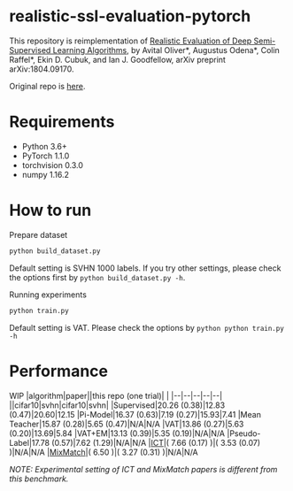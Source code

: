 # realistic-ssl-evaluation-pytorch
This repository is reimplementation of [Realistic Evaluation of Deep Semi-Supervised Learning Algorithms](https://arxiv.org/abs/1804.09170), by Avital Oliver*, Augustus Odena*, Colin Raffel*, Ekin D. Cubuk, and Ian J. Goodfellow, arXiv preprint arXiv:1804.09170.

Original repo is [here](https://github.com/brain-research/realistic-ssl-evaluation).

# Requirements
- Python 3.6+
- PyTorch 1.1.0
- torchvision 0.3.0
- numpy 1.16.2

# How to run
Prepare dataset

```python
python build_dataset.py
```

Default setting is SVHN 1000 labels. If you try other settings, please check the options first by ```python build_dataset.py -h```.

Running experiments

```python
python train.py
```

Default setting is VAT. Please check the options by ```python python train.py -h```

# Performance
WIP
|algorithm|paper||this repo (one trial)| |
|--|--|--|--|--|
||cifar10|svhn|cifar10|svhn|
|Supervised|20.26 (0.38)|12.83 (0.47)|20.60|12.15
|Pi-Model|16.37 (0.63)|7.19 (0.27)|15.93|7.41
|Mean Teacher|15.87 (0.28)|5.65 (0.47)|N/A|N/A
|VAT|13.86 (0.27)|5.63 (0.20)|13.69|5.84
|VAT+EM|13.13 (0.39)|5.35 (0.19)|N/A|N/A
|Pseudo-Label|17.78 (0.57)|7.62 (1.29)|N/A|N/A
|[ICT](https://arxiv.org/abs/1903.03825)|( 7.66 (0.17) )|( 3.53 (0.07) )|N/A|N/A
|[MixMatch](https://arxiv.org/abs/1905.02249)|( 6.50 )|( 3.27 (0.31) )|N/A|N/A

*NOTE: Experimental setting of ICT and MixMatch papers is different from this benchmark.*
